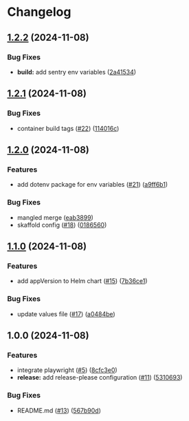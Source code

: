 # Changelog

## [1.2.2](https://github.com/ForumViriumHelsinki/R4C-Cesium-Viewer/compare/r4c-cesium-viewer-v1.2.1...r4c-cesium-viewer-v1.2.2) (2024-11-08)


### Bug Fixes

* **build:** add sentry env variables ([2a41534](https://github.com/ForumViriumHelsinki/R4C-Cesium-Viewer/commit/2a415341b0379194d108e88db636111db38402ce))

## [1.2.1](https://github.com/ForumViriumHelsinki/R4C-Cesium-Viewer/compare/r4c-cesium-viewer-v1.2.0...r4c-cesium-viewer-v1.2.1) (2024-11-08)


### Bug Fixes

* container build tags ([#22](https://github.com/ForumViriumHelsinki/R4C-Cesium-Viewer/issues/22)) ([114016c](https://github.com/ForumViriumHelsinki/R4C-Cesium-Viewer/commit/114016c4879c2cb4faf1e223d41f9adb4d3635bd))

## [1.2.0](https://github.com/ForumViriumHelsinki/R4C-Cesium-Viewer/compare/r4c-cesium-viewer-v1.1.0...r4c-cesium-viewer-v1.2.0) (2024-11-08)


### Features

* add dotenv package for env variables ([#21](https://github.com/ForumViriumHelsinki/R4C-Cesium-Viewer/issues/21)) ([a9ff6b1](https://github.com/ForumViriumHelsinki/R4C-Cesium-Viewer/commit/a9ff6b1baf89593a8a9af48ea6a2e4f25b64ea66))


### Bug Fixes

* mangled merge ([eab3899](https://github.com/ForumViriumHelsinki/R4C-Cesium-Viewer/commit/eab3899f166392f6043eaa46dc86f47b15772d18))
* skaffold config ([#18](https://github.com/ForumViriumHelsinki/R4C-Cesium-Viewer/issues/18)) ([0186560](https://github.com/ForumViriumHelsinki/R4C-Cesium-Viewer/commit/0186560b755d42ac5359cfb1ed6d69340e6f229a))

## [1.1.0](https://github.com/ForumViriumHelsinki/R4C-Cesium-Viewer/compare/r4c-cesium-viewer-v1.0.0...r4c-cesium-viewer-v1.1.0) (2024-11-08)


### Features

* add appVersion to Helm chart ([#15](https://github.com/ForumViriumHelsinki/R4C-Cesium-Viewer/issues/15)) ([7b36ce1](https://github.com/ForumViriumHelsinki/R4C-Cesium-Viewer/commit/7b36ce1aaca1cd7f50d2efc99a42f40768c57fbe))


### Bug Fixes

* update values file ([#17](https://github.com/ForumViriumHelsinki/R4C-Cesium-Viewer/issues/17)) ([a0484be](https://github.com/ForumViriumHelsinki/R4C-Cesium-Viewer/commit/a0484be53e53391041164a44fcd2c625646a919a))

## 1.0.0 (2024-11-08)


### Features

* integrate playwright ([#5](https://github.com/ForumViriumHelsinki/R4C-Cesium-Viewer/issues/5)) ([8cfc3e0](https://github.com/ForumViriumHelsinki/R4C-Cesium-Viewer/commit/8cfc3e09ff229f8e2d1cff99f1ba9c19d19bf958))
* **release:** add release-please configuration ([#11](https://github.com/ForumViriumHelsinki/R4C-Cesium-Viewer/issues/11)) ([5310693](https://github.com/ForumViriumHelsinki/R4C-Cesium-Viewer/commit/5310693704c75b69b3dd33adabe00184b0f7c3ff))


### Bug Fixes

* README.md ([#13](https://github.com/ForumViriumHelsinki/R4C-Cesium-Viewer/issues/13)) ([567b90d](https://github.com/ForumViriumHelsinki/R4C-Cesium-Viewer/commit/567b90d1cf47e86c0e6d8e13157f5158db612780))
